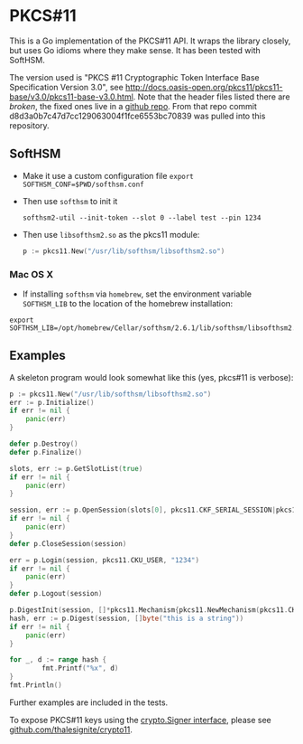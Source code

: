 # PKCS#11

This is a Go implementation of the PKCS#11 API. It wraps the library closely, but uses Go idioms where
they make sense. It has been tested with SoftHSM.

The version used is "PKCS #11 Cryptographic Token Interface Base Specification Version 3.0", see
<http://docs.oasis-open.org/pkcs11/pkcs11-base/v3.0/pkcs11-base-v3.0.html>. Note that the header
files listed there are *broken*, the fixed ones live in a [github repo](https://github.com/oasis-tcs/pkcs11/tree/pkcs11-3.00/published/3-00).
From that repo commit d8d3a0b7c47d7cc129063004f1fce6553bc70839 was pulled into this repository.

## SoftHSM

 *  Make it use a custom configuration file `export SOFTHSM_CONF=$PWD/softhsm.conf`

 *  Then use `softhsm` to init it

    ~~~
    softhsm2-util --init-token --slot 0 --label test --pin 1234
    ~~~

 *  Then use `libsofthsm2.so` as the pkcs11 module:

    ~~~ go
    p := pkcs11.New("/usr/lib/softhsm/libsofthsm2.so")
    ~~~

### Mac OS X

 *  If installing `softhsm` via `homebrew`, set the environment variable
    `SOFTHSM_LIB` to the location of the homebrew installation:

  ~~~
  export SOFTHSM_LIB=/opt/homebrew/Cellar/softhsm/2.6.1/lib/softhsm/libsofthsm2.so
  ~~~


## Examples

A skeleton program would look somewhat like this (yes, pkcs#11 is verbose):

~~~ go
p := pkcs11.New("/usr/lib/softhsm/libsofthsm2.so")
err := p.Initialize()
if err != nil {
    panic(err)
}

defer p.Destroy()
defer p.Finalize()

slots, err := p.GetSlotList(true)
if err != nil {
    panic(err)
}

session, err := p.OpenSession(slots[0], pkcs11.CKF_SERIAL_SESSION|pkcs11.CKF_RW_SESSION)
if err != nil {
    panic(err)
}
defer p.CloseSession(session)

err = p.Login(session, pkcs11.CKU_USER, "1234")
if err != nil {
    panic(err)
}
defer p.Logout(session)

p.DigestInit(session, []*pkcs11.Mechanism{pkcs11.NewMechanism(pkcs11.CKM_SHA_1, nil)})
hash, err := p.Digest(session, []byte("this is a string"))
if err != nil {
    panic(err)
}

for _, d := range hash {
        fmt.Printf("%x", d)
}
fmt.Println()
~~~

Further examples are included in the tests.

To expose PKCS#11 keys using the [crypto.Signer interface](https://golang.org/pkg/crypto/#Signer),
please see [github.com/thalesignite/crypto11](https://github.com/thalesignite/crypto11).
